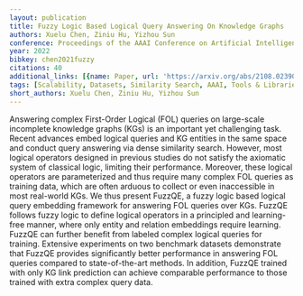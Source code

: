 ```yaml
---
layout: publication
title: Fuzzy Logic Based Logical Query Answering On Knowledge Graphs
authors: Xuelu Chen, Ziniu Hu, Yizhou Sun
conference: Proceedings of the AAAI Conference on Artificial Intelligence
year: 2022
bibkey: chen2021fuzzy
citations: 40
additional_links: [{name: Paper, url: 'https://arxiv.org/abs/2108.02390'}]
tags: [Scalability, Datasets, Similarity Search, AAAI, Tools & Libraries, Evaluation]
short_authors: Xuelu Chen, Ziniu Hu, Yizhou Sun
---
```

Answering complex First-Order Logical (FOL) queries on large-scale incomplete
knowledge graphs (KGs) is an important yet challenging task. Recent advances
embed logical queries and KG entities in the same space and conduct query
answering via dense similarity search. However, most logical operators designed
in previous studies do not satisfy the axiomatic system of classical logic,
limiting their performance. Moreover, these logical operators are parameterized
and thus require many complex FOL queries as training data, which are often
arduous to collect or even inaccessible in most real-world KGs. We thus present
FuzzQE, a fuzzy logic based logical query embedding framework for answering FOL
queries over KGs. FuzzQE follows fuzzy logic to define logical operators in a
principled and learning-free manner, where only entity and relation embeddings
require learning. FuzzQE can further benefit from labeled complex logical
queries for training. Extensive experiments on two benchmark datasets
demonstrate that FuzzQE provides significantly better performance in answering
FOL queries compared to state-of-the-art methods. In addition, FuzzQE trained
with only KG link prediction can achieve comparable performance to those
trained with extra complex query data.